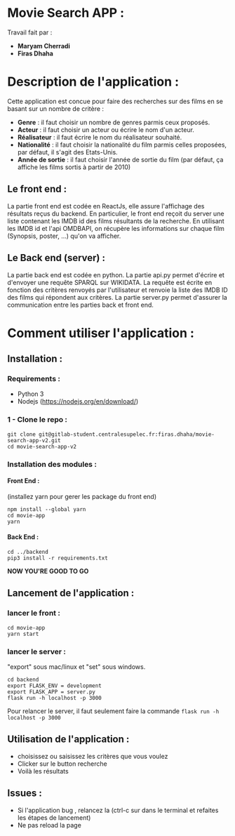 # Movie Search APP :
Travail fait par : 
* **Maryam Cherradi**
* **Firas Dhaha**


# Description de l'application :
Cette application est concue pour faire des recherches sur des films en se basant sur un nombre de critère :
* **Genre** : il faut choisir un nombre de genres parmis ceux proposés.
* **Acteur** : il faut choisir un acteur ou écrire le nom d'un acteur.
* **Réalisateur** : il faut écrire le nom du réalisateur souhaité. 
* **Nationalité** : il faut choisir la nationalité du film parmis celles proposées, par défaut, il s'agit des Etats-Unis.
* **Année de sortie** : il faut choisir l'année de sortie du film (par défaut, ça affiche les films sortis à partir de 2010) 

## Le front end : 
La partie front end est codée en ReactJs, elle assure l'affichage des résultats reçus du backend. En particulier, le front end reçoit du server une liste contenant les IMDB id des films résultants de la recherche. En utilisant les IMDB id et l'api OMDBAPI, on récupère les informations sur chaque film (Synopsis, poster, ...) qu'on va afficher. 
## Le Back end (server) :
La partie back end est codée en python. La partie api.py permet d'écrire et d'envoyer une requête SPARQL sur WIKIDATA. La requête est écrite en fonction des critères renvoyés par l'utilisateur et renvoie la liste des IMDB ID des films qui répondent aux critères. La partie server.py permet d'assurer la communication entre les parties back et front end.

# Comment utiliser l'application :
## Installation : 
### Requirements : 
- Python 3
- Nodejs (https://nodejs.org/en/download/)
### 1 - Clone le repo :
```
git clone git@gitlab-student.centralesupelec.fr:firas.dhaha/movie-search-app-v2.git
cd movie-search-app-v2
```
### Installation des modules :
#### Front End :
(installez yarn pour gerer les package du front end)
```
npm install --global yarn 
cd movie-app 
yarn
```
#### Back End : 
```
cd ../backend 
pip3 install -r requirements.txt
```

**NOW YOU'RE GOOD TO GO**

## Lancement de l'application :
### lancer le front :
```
cd movie-app 
yarn start 
```
### lancer le server :
"export" sous mac/linux et "set" sous windows.
```
cd backend 
export FLASK_ENV = development 
export FLASK_APP = server.py
flask run -h localhost -p 3000 
```
Pour relancer le server, il faut seulement faire la commande ``` flask run -h localhost -p 3000 ```
## Utilisation de l'application :

* choisissez ou saisissez les critères que vous voulez 
* Clicker sur le button recherche 
* Voilà les résultats 



## Issues :
* Si l'application bug , relancez la (ctrl-c sur dans le terminal et refaites les étapes de lancement)
* Ne pas reload la page




